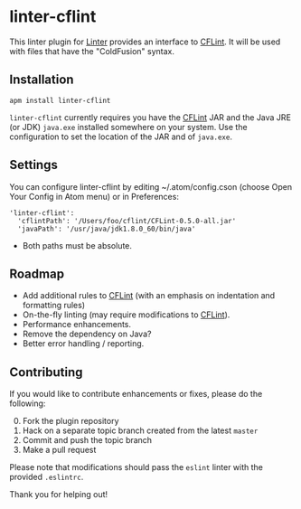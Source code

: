 # linter-cflint

This linter plugin for [Linter](https://github.com/AtomLinter/Linter) provides
an interface to [CFLint](https://github.com/cflint/CFLint). It will be used with files that have the "ColdFusion" syntax.

## Installation

```
apm install linter-cflint
```

`linter-cflint` currently requires you have the [CFLint](https://github.com/cflint/CFLint) JAR and the Java JRE (or JDK) `java.exe` installed somewhere on your system. Use the configuration to set the location of the JAR and of `java.exe`.

## Settings

You can configure linter-cflint by editing ~/.atom/config.cson (choose Open Your Config in Atom menu) or in Preferences:

```
'linter-cflint':
  'cflintPath': '/Users/foo/cflint/CFLint-0.5.0-all.jar'
  'javaPath': '/usr/java/jdk1.8.0_60/bin/java'
```

* Both paths must be absolute.

## Roadmap
* Add additional rules to [CFLint](https://github.com/cflint/CFLint) (with an emphasis on indentation and formatting rules)
* On-the-fly linting (may require modifications to [CFLint](https://github.com/cflint/CFLint)).
* Performance enhancements.
* Remove the dependency on Java?
* Better error handling / reporting.

## Contributing

If you would like to contribute enhancements or fixes, please do the following:

0. Fork the plugin repository
0. Hack on a separate topic branch created from the latest `master`
0. Commit and push the topic branch
0. Make a pull request

Please note that modifications should pass the `eslint` linter with the provided `.eslintrc`.

Thank you for helping out!
